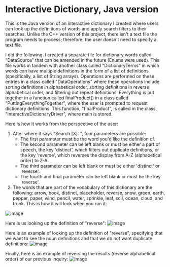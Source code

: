 # Interactive Dictionary, Java version
This is the Java version of an interactive dictionary I created where users can look up the definitions of words and apply search filters to their searches. Unlike the C++ version of this project, there isn't a text file the program needs to process; therefore, the user doesn't need to specify a text file. 

I did the following. I created a separate file for dictionary words called "DataSource" that can be amended in the future (Enums were used). This file works in tandem with another class called "DictionaryTerms" in which words can have multiple definitions in the form of a list of definitions (specifically, a list of String arrays). Operations are performed on these entries in a class called "DataOperations" where these operations include sorting definitions in alphabetical order, sorting definitions in reverse alphabetical order, and filtering out repeat definitions. Everything is put together in a function called finalProduct() in a class called "PuttingEverythingTogether", where the user is prompted to request dictionary definitions. This function, "finalProduct", is called in the class, "InteractiveDictionaryDriver", where main is stored.

Here is how it works from the perspective of the user:

1) After where it says "Search [X]: ", four parameters are possible:
   - The first parameter must be the word you'd like the definition of.
   - The second parameter can be left blank or must be either a part of speech, the key 'distinct', which filters out duplicate definitions, or the key 'reverse', which reverses the display from A-Z (alphabetical order) to Z-A.
   - The third parameter can be left blank or must be either 'distinct' or 'reverse'.
   - The fourth and final parameter can be left blank or must be the key 'reverse'.
2) The words that are part of the vocabulary of this dictionary are the following: arrow, book, distinct, placeholder, reverse, snow, green, earth, pepper, paper, wind, pencil, water, sprinkle, leaf, soil, ocean, cloud, and trunk. 
This is how it will look when you run it:

![image](https://github.com/user-attachments/assets/441b7815-c987-4478-a174-d2177eabac44)


Here is us looking up the definition of "reverse": 
![image](https://github.com/user-attachments/assets/2b508659-b8d1-4d16-bf99-ccd2c1ea1d11)


Here is an example of looking up the definition of "reverse", specifying that we want to see the noun definitions and that we do not want duplicate definitions: 
![image](https://github.com/user-attachments/assets/51821fb0-e7dc-42ff-ac83-b54ee4889613)


Finally, here is an example of reversing the results (reverse alphabetical order) of our previous inquiry: 
![image](https://github.com/user-attachments/assets/54aa116a-ceae-4a47-b611-62537736484c)
